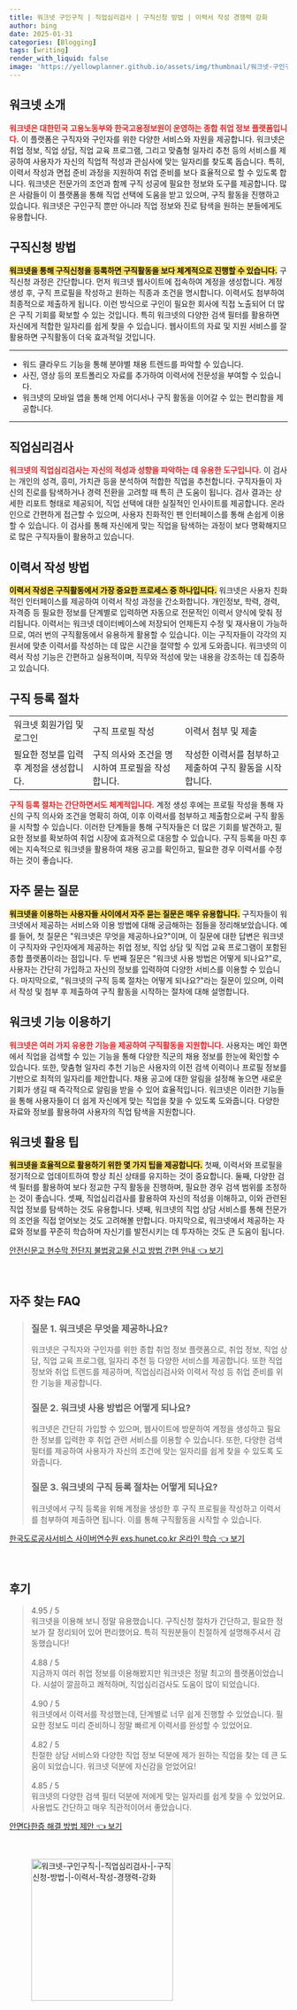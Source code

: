 ```yaml
---
title: 워크넷 구인구직 | 직업심리검사 | 구직신청 방법 | 이력서 작성 경쟁력 강화
author: bing
date: 2025-01-31
categories: [Blogging]
tags: [writing]
render_with_liquid: false
image: 'https://yellowplanner.github.io/assets/img/thumbnail/워크넷-구인구직-|-직업심리검사-|-구직신청-방법-|-이력서-작성-경쟁력-강화.webp'
---
```



<h2 id='워크넷 소개'>워크넷 소개</h2>

<p><b><span style="color: #ee2323;">워크넷은 대한민국 고용노동부와 한국고용정보원이 운영하는 종합 취업 정보 플랫폼입니다.</span></b> 이 플랫폼은 구직자와 구인자를 위한 다양한 서비스와 자원을 제공합니다. 워크넷은 취업 정보, 직업 상담, 직업 교육 프로그램, 그리고 맞춤형 일자리 추천 등의 서비스를 제공하여 사용자가 자신의 직업적 적성과 관심사에 맞는 일자리를 찾도록 돕습니다. 특히, 이력서 작성과 면접 준비 과정을 지원하여 취업 준비를 보다 효율적으로 할 수 있도록 합니다. 워크넷은 전문가의 조언과 함께 구직 성공에 필요한 정보와 도구를 제공합니다. 많은 사람들이 이 플랫폼을 통해 직업 선택에 도움을 받고 있으며, 구직 활동을 진행하고 있습니다. 워크넷은 구인구직 뿐만 아니라 직업 정보와 진로 탐색을 원하는 분들에게도 유용합니다.</p>

<h2 id='구직신청 방법'>구직신청 방법</h2>

<p><b><span style="background-color: #ffe066;">워크넷을 통해 구직신청을 등록하면 구직활동을 보다 체계적으로 진행할 수 있습니다.</span></b> 구직신청 과정은 간단합니다. 먼저 워크넷 웹사이트에 접속하여 계정을 생성합니다. 계정 생성 후, 구직 프로필을 작성하고 원하는 직종과 조건을 명시합니다. 이력서도 첨부하여 최종적으로 제출하게 됩니다. 이런 방식으로 구인이 필요한 회사에 직접 노출되어 더 많은 구직 기회를 확보할 수 있는 것입니다. 특히 워크넷의 다양한 검색 필터를 활용하면 자신에게 적합한 일자리를 쉽게 찾을 수 있습니다. 웹사이트의 자료 및 지원 서비스를 잘 활용하면 구직활동이 더욱 효과적일 것입니다.</p>

<hr />

<ul>
    <li>워드 클라우드 기능을 통해 분야별 채용 트렌드를 파악할 수 있습니다.</li>
    <li>사진, 영상 등의 포트폴리오 자료를 추가하여 이력서에 전문성을 부여할 수 있습니다.</li>
    <li>워크넷의 모바일 앱을 통해 언제 어디서나 구직 활동을 이어갈 수 있는 편리함을 제공합니다.</li>
</ul>

<hr />

<h2 id='직업심리검사'>직업심리검사</h2>

<p><b><span style="color: #ee2323;">워크넷의 직업심리검사는 자신의 적성과 성향을 파악하는 데 유용한 도구입니다.</span></b> 이 검사는 개인의 성격, 흥미, 가치관 등을 분석하여 적합한 직업을 추천합니다. 구직자들이 자신의 진로를 탐색하거나 경력 전환을 고려할 때 특히 큰 도움이 됩니다. 검사 결과는 상세한 리포트 형태로 제공되어, 직업 선택에 대한 실질적인 인사이트를 제공합니다. 온라인으로 간편하게 접근할 수 있으며, 사용자 친화적인 팬 인터페이스를 통해 손쉽게 이용할 수 있습니다. 이 검사를 통해 자신에게 맞는 직업을 탐색하는 과정이 보다 명확해지므로 많은 구직자들이 활용하고 있습니다.</p>

<h2 id='이력서 작성 방법'>이력서 작성 방법</h2>

<p><b><span style="background-color: #ffe066;">이력서 작성은 구직활동에서 가장 중요한 프로세스 중 하나입니다.</span></b> 워크넷은 사용자 친화적인 인터페이스를 제공하여 이력서 작성 과정을 간소화합니다. 개인정보, 학력, 경력, 자격증 등 필요한 정보를 단계별로 입력하면 자동으로 전문적인 이력서 양식에 맞춰 정리됩니다. 이력서는 워크넷 데이터베이스에 저장되어 언제든지 수정 및 재사용이 가능하므로, 여러 번의 구직활동에서 유용하게 활용할 수 있습니다. 이는 구직자들이 각각의 지원서에 맞춘 이력서를 작성하는 데 많은 시간을 절약할 수 있게 도와줍니다. 워크넷의 이력서 작성 기능은 간편하고 실용적이며, 직무와 적성에 맞는 내용을 강조하는 데 집중하고 있습니다.</p>

<h2 id='구직 등록 절차'>구직 등록 절차</h2>

<table>
    <tr>
        <td>워크넷 회원가입 및 로그인</td>
        <td>구직 프로필 작성</td>
        <td>이력서 첨부 및 제출</td>
    </tr>
    <tr>
        <td>필요한 정보를 입력 후 계정을 생성합니다.</td>
        <td>구직 의사와 조건을 명시하여 프로필을 작성합니다.</td>
        <td>작성한 이력서를 첨부하고 제출하여 구직 활동을 시작합니다.</td>
    </tr>
</table>

<p><b><span style="color: #ee2323;">구직 등록 절차는 간단하면서도 체계적입니다.</span></b> 계정 생성 후에는 프로필 작성을 통해 자신의 구직 의사와 조건을 명확히 하여, 이후 이력서를 첨부하고 제출함으로써 구직 활동을 시작할 수 있습니다. 이러한 단계들을 통해 구직자들은 더 많은 기회를 발견하고, 필요한 정보를 확보하여 취업 시장에 효과적으로 대응할 수 있습니다. 구직 등록을 마친 후에는 지속적으로 워크넷을 활용하여 채용 공고를 확인하고, 필요한 경우 이력서를 수정하는 것이 좋습니다.</p>

<h2 id='자주 묻는 질문'>자주 묻는 질문</h2>

<p><b><span style="background-color: #ffe066;">워크넷을 이용하는 사용자들 사이에서 자주 묻는 질문은 매우 유용합니다.</span></b> 구직자들이 워크넷에서 제공하는 서비스와 이용 방법에 대해 궁금해하는 점들을 정리해보았습니다. 예를 들어, 첫 질문은 "워크넷은 무엇을 제공하나요?"이며, 이 질문에 대한 답변은 워크넷이 구직자와 구인자에게 제공하는 취업 정보, 직업 상담 및 직업 교육 프로그램이 포함된 종합 플랫폼이라는 점입니다. 두 번째 질문은 "워크넷 사용 방법은 어떻게 되나요?"로, 사용자는 간단히 가입하고 자신의 정보를 입력하여 다양한 서비스를 이용할 수 있습니다. 마지막으로, "워크넷의 구직 등록 절차는 어떻게 되나요?"라는 질문이 있으며, 이력서 작성 및 첨부 후 제출하여 구직 활동을 시작하는 절차에 대해 설명합니다.</p>

<h2 id='워크넷 기능 이용하기'>워크넷 기능 이용하기</h2>

<p><b><span style="color: #ee2323;">워크넷은 여러 가지 유용한 기능을 제공하여 구직활동을 지원합니다.</span></b> 사용자는 메인 화면에서 직업을 검색할 수 있는 기능을 통해 다양한 직군의 채용 정보를 한눈에 확인할 수 있습니다. 또한, 맞춤형 일자리 추천 기능은 사용자의 이전 검색 이력이나 프로필 정보를 기반으로 최적의 일자리를 제안합니다. 채용 공고에 대한 알림을 설정해 놓으면 새로운 기회가 생길 때 즉각적으로 알림을 받을 수 있어 효율적입니다. 워크넷은 이러한 기능들을 통해 사용자들이 더 쉽게 자신에게 맞는 직업을 찾을 수 있도록 도와줍니다. 다양한 자료와 정보를 활용하여 사용자의 직업 탐색을 지원합니다.</p>

<h2 id='워크넷 활용 팁'>워크넷 활용 팁</h2>

<p><b><span style="background-color: #ffe066;">워크넷을 효율적으로 활용하기 위한 몇 가지 팁을 제공합니다.</span></b> 첫째, 이력서와 프로필을 정기적으로 업데이트하여 항상 최신 상태를 유지하는 것이 중요합니다. 둘째, 다양한 검색 필터를 활용하여 보다 정교한 구직 활동을 진행하며, 필요한 경우 검색 범위를 조정하는 것이 좋습니다. 셋째, 직업심리검사를 활용하여 자신의 적성을 이해하고, 이와 관련된 직업 정보를 탐색하는 것도 유용합니다. 넷째, 워크넷의 직업 상담 서비스를 통해 전문가의 조언을 직접 얻어보는 것도 고려해볼 만합니다. 마지막으로, 워크넷에서 제공하는 자료와 정보를 꾸준히 학습하며 자신기를 발전시키는 데 투자하는 것도 큰 도움이 됩니다.</p>


<p><a class="click-button" title="안전신문고 현수막 전단지 불법광고물 신고 방법 간편 안내" href="https://yellowplanner.github.io/posts/%EC%95%88%EC%A0%84%EC%8B%A0%EB%AC%B8%EA%B3%A0-%ED%98%84%EC%88%98%EB%A7%89-%EC%A0%84%EB%8B%A8%EC%A7%80-%EB%B6%88%EB%B2%95%EA%B4%91%EA%B3%A0%EB%AC%BC-%EC%8B%A0%EA%B3%A0-%EB%B0%A9%EB%B2%95-%EA%B0%84%ED%8E%B8-%EC%95%88%EB%82%B4/" rel="dofollow">안전신문고 현수막 전단지 불법광고물 신고 방법 간편 안내 👈 보기</a></p><br>
<h2 id='자주_찾는_FAQ'>자주 찾는 FAQ</h2>
<div itemscope="" itemtype="https://schema.org/FAQPage"> 
<blockquote> 
<div itemscope="" itemprop="mainEntity" itemtype="https://schema.org/Question"> 
<h3 itemprop="name">질문 1. 워크넷은 무엇을 제공하나요?</h3> 
<div itemscope="" itemprop="acceptedAnswer" itemtype="https://schema.org/Answer"> 
<span itemprop="text"> 
<p>워크넷은 구직자와 구인자를 위한 종합 취업 정보 플랫폼으로, 취업 정보, 직업 상담, 직업 교육 프로그램, 일자리 추천 등 다양한 서비스를 제공합니다. 또한 직업 정보와 취업 트렌드를 제공하며, 직업심리검사와 이력서 작성 등 취업 준비를 위한 기능을 제공합니다.</p> 
</span> 
</div> 
</div> 

<div itemscope="" itemprop="mainEntity" itemtype="https://schema.org/Question"> 
<h3 itemprop="name">질문 2. 워크넷 사용 방법은 어떻게 되나요?</h3> 
<div itemscope="" itemprop="acceptedAnswer" itemtype="https://schema.org/Answer"> 
<span itemprop="text"> 
<p>워크넷은 간단히 가입할 수 있으며, 웹사이트에 방문하여 계정을 생성하고 필요한 정보를 입력한 후 취업 관련 서비스를 이용할 수 있습니다. 또한, 다양한 검색 필터를 제공하여 사용자가 자신의 조건에 맞는 일자리를 쉽게 찾을 수 있도록 도와줍니다.</p> 
</span> 
</div> 
</div> 

<div itemscope="" itemprop="mainEntity" itemtype="https://schema.org/Question"> 
<h3 itemprop="name">질문 3. 워크넷의 구직 등록 절차는 어떻게 되나요?</h3> 
<div itemscope="" itemprop="acceptedAnswer" itemtype="https://schema.org/Answer"> 
<span itemprop="text"> 
<p>워크넷에서 구직 등록을 위해 계정을 생성한 후 구직 프로필을 작성하고 이력서를 첨부하여 제출하면 됩니다. 이를 통해 구직활동을 시작할 수 있습니다.</p> 
</span> 
</div> 
</div> 
</blockquote> 
</div>
<p><a class="click-button" title="한국도로공사서비스 사이버연수원 exs.hunet.co.kr 온라인 학습" href="https://yellowplanner.github.io/posts/%ED%95%9C%EA%B5%AD%EB%8F%84%EB%A1%9C%EA%B3%B5%EC%82%AC%EC%84%9C%EB%B9%84%EC%8A%A4-%EC%82%AC%EC%9D%B4%EB%B2%84%EC%97%B0%EC%88%98%EC%9B%90-exs.hunet.co.kr-%EC%98%A8%EB%9D%BC%EC%9D%B8-%ED%95%99%EC%8A%B5/" rel="dofollow">한국도로공사서비스 사이버연수원 exs.hunet.co.kr 온라인 학습 👈 보기</a></p><br>
<h2 id='후기'>후기</h2>
<div itemscope itemtype="https://schema.org/Product">
  <blockquote>
  <div itemprop="review" itemscope itemtype="https://schema.org/Review">
      <div itemprop="reviewRating" itemscope itemtype="https://schema.org/Rating"> <span itemprop="ratingValue">4.95</span> / <span itemprop="bestRating">5</span> </div>
      <span itemprop="reviewBody">워크넷을 이용해 보니 정말 유용했습니다. 구직신청 절차가 간단하고, 필요한 정보가 잘 정리되어 있어 편리했어요. 특히 직원분들이 친절하게 설명해주셔서 감동했습니다!</span>
  </div>
  <br>
  <div itemprop="review" itemscope itemtype="https://schema.org/Review">
      <div itemprop="reviewRating" itemscope itemtype="https://schema.org/Rating"> <span itemprop="ratingValue">4.88</span> / <span itemprop="bestRating">5</span> </div>
      <span itemprop="reviewBody">지금까지 여러 취업 정보를 이용해봤지만 워크넷은 정말 최고의 플랫폼이었습니다. 시설이 깔끔하고 쾌적하며, 직업심리검사도 도움이 많이 되었습니다.</span>
  </div>
  <br>
  <div itemprop="review" itemscope itemtype="https://schema.org/Review">
      <div itemprop="reviewRating" itemscope itemtype="https://schema.org/Rating"> <span itemprop="ratingValue">4.90</span> / <span itemprop="bestRating">5</span> </div>
      <span itemprop="reviewBody">워크넷에서 이력서를 작성했는데, 단계별로 너무 쉽게 진행할 수 있었습니다. 필요한 정보도 미리 준비하니 정말 빠르게 이력서를 완성할 수 있었어요.</span>
  </div>
  <br>
  <div itemprop="review" itemscope itemtype="https://schema.org/Review">
      <div itemprop="reviewRating" itemscope itemtype="https://schema.org/Rating"> <span itemprop="ratingValue">4.82</span> / <span itemprop="bestRating">5</span> </div>
      <span itemprop="reviewBody">친절한 상담 서비스와 다양한 직업 정보 덕분에 제가 원하는 직업을 찾는 데 큰 도움이 되었습니다. 워크넷 덕분에 자신감을 얻었어요!</span>
  </div>
  <br>
  <div itemprop="review" itemscope itemtype="https://schema.org/Review">
      <div itemprop="reviewRating" itemscope itemtype="https://schema.org/Rating"> <span itemprop="ratingValue">4.85</span> / <span itemprop="bestRating">5</span> </div>
      <span itemprop="reviewBody">워크넷의 다양한 검색 필터 덕분에 저에게 맞는 일자리를 쉽게 찾을 수 있었어요. 사용법도 간단하고 매우 직관적이어서 좋았습니다.</span>
  </div>
  </blockquote>
</div>
<p><a class="click-button" title="안면다한증 해결 방법 제안" href="https://yellowplanner.github.io/posts/%EC%95%88%EB%A9%B4%EB%8B%A4%ED%95%9C%EC%A6%9D-%ED%95%B4%EA%B2%B0-%EB%B0%A9%EB%B2%95-%EC%A0%9C%EC%95%88/" rel="dofollow">안면다한증 해결 방법 제안 👈 보기</a></p><br>
<figure class="image"><img src="https://yellowplanner.github.io/assets/img/thumbnail/워크넷-구인구직-|-직업심리검사-|-구직신청-방법-|-이력서-작성-경쟁력-강화.webp" alt="워크넷-구인구직-|-직업심리검사-|-구직신청-방법-|-이력서-작성-경쟁력-강화" width="256" height="256"></figure>